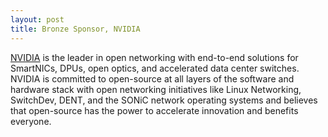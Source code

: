 ```yaml
---
layout: post
title: Bronze Sponsor, NVIDIA
---
```


[NVIDIA](https://www.nvidia.com) is the leader in open networking with end-to-end solutions for SmartNICs, DPUs, open optics, and accelerated data center switches. NVIDIA is committed to open-source at all layers of the software and hardware stack with open networking initiatives like Linux Networking, SwitchDev, DENT, and the SONiC network operating systems and believes that open-source has the power to accelerate innovation and benefits everyone.
